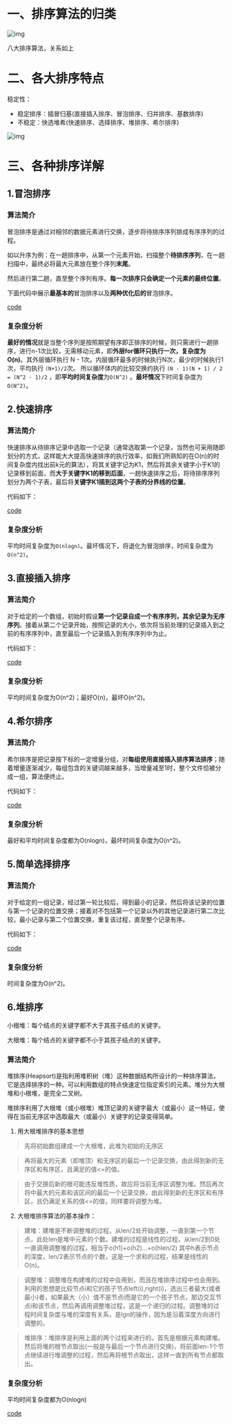 # 一、排序算法的归类

![img](1156494-ab4cecff133d87b3.png)

八大排序算法，关系如上

# 二、各大排序特点

稳定性：

+ 稳定排序：插冒归基(直接插入排序、冒泡排序、归并排序、基数排序)
+ 不稳定：快选堆希(快速排序、选择排序、堆排序、希尔排序)

![img](20160326154410994.png) 

# 三、各种排序详解

## 1.冒泡排序

### 算法简介

冒泡排序是通过对相邻的数据元素进行交换，逐步将待排序序列排成有序序列的过程。

如以升序为例：在一趟排序中，从第一个元素开始，扫描整个**待排序序列**，在一趟扫描中，最终必将最大元素放在整个序列**末尾**。

然后进行第二趟，直至整个序列有序。**每一次排序只会确定一个元素的最终位置**。

下面代码中展示**最基本的**冒泡排序以及**两种优化后的**冒泡排序。

[code](./code/BubbleSort.java)

### 复杂度分析

**最好的情况**就是当整个序列是按照期望有序即正排序的时候，则只需进行一趟排序，进行n-1次比较，无需移动元素，即**外层for循环只执行一次，复杂度为O(n)**。其外层循环执行 N - 1次。内层循环最多的时候执行N次，最少的时候执行1次，平均执行 `(N+1)/2`次。 所以循环体内的比较交换约执行 `(N - 1)(N + 1) / 2 = (N^2 - 1)/2` ，即**平均时间复杂度**为`O(N^2)` 。**最坏情况**下时间复杂度为`O(N^2)`。

## 2.快速排序

### 算法简介

快速排序从待排序记录中选取一个记录（通常选取第一个记录，当然也可采用随即划分的方式，这样能大大提高快速排序的执行效率，如我们所熟知的在O(n)的时间复杂度内找出前k元的算法），将其关键字记为K1，然后将其余关键字小于K1的记录移到前面，而**大于关键字K1的移到后面**，一趟快速排序之后，将待排序序列划分为两个子表，最后将**关键字K1插到这两个子表的分界线的位置**。 

代码如下：

[code](./code/QuickSort.java)

### 复杂度分析

平均时间复杂度为`O(nlogn)`。最坏情况下，将退化为冒泡排序，时间复杂度为`O(n^2)`。

## 3.直接插入排序

### 算法简介

对于给定的一个数组，初始时假设**第一个记录自成一个有序序列，其余记录为无序序列**。接着从第二个记录开始，按照记录的大小，依次将当前处理的记录插入到之前的有序序列中，直至最后一个记录插入到有序序列中为止。

代码如下：

[code](./code/InsertSort.java)

### 复杂度分析

平均时间复杂度为O(n\^2)；最好O(n)，最坏O(n\^2)。

## 4.希尔排序

### 算法简介

希尔排序是把记录按下标的一定增量分组，对**每组使用直接插入排序算法排序**；随着增量逐渐减少，每组包含的关键词越来越多，当增量减至1时，整个文件恰被分成一组，算法便终止。

代码如下：

[code](./code/ShellSort.java)

### 复杂度分析

最好和平均时间复杂度都为O(nlogn)，最坏时间复杂度为O(n^2)。

## 5.简单选择排序

### 算法简介

对于给定的一组记录，经过第一轮比较后，得到最小的记录，然后将该记录的位置与第一个记录的位置交换；接着对不包括第一个记录以外的其他记录进行第二次比较，最小记录与第二个位置交换，重复该过程，直至整个记录有序。

代码如下：

[code](./code/SelectSort.java)

### 复杂度分析

时间复杂度为O(n^2)。

## 6.堆排序

小根堆：每个结点的关键字都不大于其孩子结点的关键字。 

大根堆：每个结点的关键字都不小于其孩子结点的关键字。 

### 算法简介

堆排序(Heapsort)是指利用堆积树（堆）这种数据结构所设计的一种排序算法，它是选择排序的一种。可以利用数组的特点快速定位指定索引的元素。堆分为大根堆和小根堆，是完全二叉树。

堆排序利用了大根堆（或小根堆）堆顶记录的关键字最大（或最小）这一特征，使得在当前无序区中选取最大（或最小）关键字的记录变得简单。

1. 用大根堆排序的基本思想 

> 先将初始数组建成一个大根堆，此堆为初始的无序区 

> 再将最大的元素（即堆顶）和无序区的最后一个记录交换，由此得到新的无序区和有序区，且满足的值<=的值。 

> 由于交换后新的根可能违反堆性质，故应将当前无序区调整为堆。然后再次将中最大的元素和该区间的最后一个记录交换，由此得到新的无序区和有序区，且仍满足关系的值<=的值，同样要将调整为堆。

2. 大根堆排序算法的基本操作： 

> 建堆：建堆是不断调整堆的过程，从len/2处开始调整，一直到第一个节点，此处len是堆中元素的个数。建堆的过程是线性的过程，从len/2到0处一直调用调整堆的过程，相当于o(h1)+o(h2)…+o(hlen/2) 其中h表示节点的深度，len/2表示节点的个数，这是一个求和的过程，结果是线性的O(n)。 

> 调整堆：调整堆在构建堆的过程中会用到，而且在堆排序过程中也会用到。利用的思想是比较节点i和它的孩子节点left(i),right(i)，选出三者最大(或者最小)者，如果最大（小）值不是节点i而是它的一个孩子节点，那边交互节点i和该节点，然后再调用调整堆过程，这是一个递归的过程。调整堆的过程时间复杂度与堆的深度有关系，是lgn的操作，因为是沿着深度方向进行调整的。

> 堆排序：堆排序是利用上面的两个过程来进行的。首先是根据元素构建堆。然后将堆的根节点取出(一般是与最后一个节点进行交换)，将前面len-1个节点继续进行堆调整的过程，然后再将根节点取出，这样一直到所有节点都取出。

### 复杂度分析

平均时间复杂度都为O(nlogn)

[code](./code/HeapSort.java)
